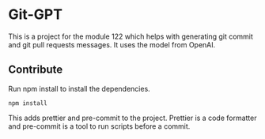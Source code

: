 # Git-GPT

This is a project for the module 122 which helps with generating git commit and git pull requests messages. It uses the model from OpenAI.

## Contribute

Run npm install to install the dependencies.

```
npm install
```

This adds prettier and pre-commit to the project. Prettier is a code formatter and pre-commit is a tool to run scripts before a commit.
